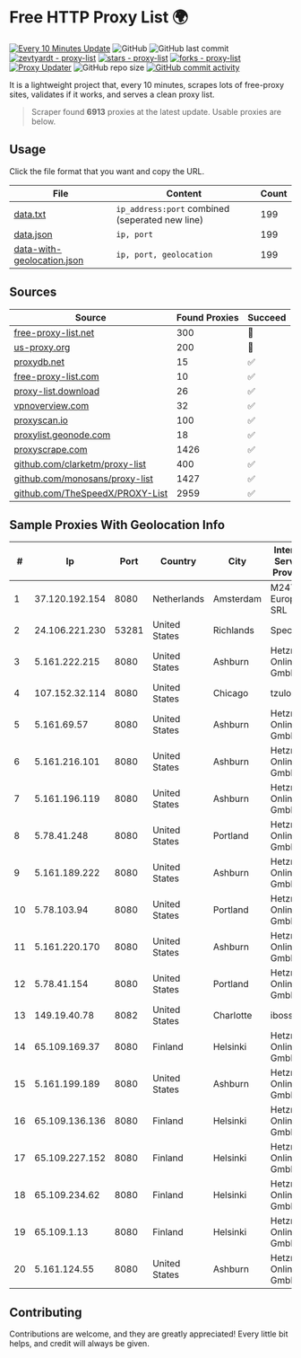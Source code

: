 
# Free HTTP Proxy List 🌍

[![Every 10 Minutes Update](https://github.com/mertguvencli/http-proxy-list/actions/workflows/main.yml/badge.svg?branch=main)](https://github.com/mertguvencli/http-proxy-list/actions/workflows/main.yml)
![GitHub](https://img.shields.io/github/license/mertguvencli/http-proxy-list)
![GitHub last commit](https://img.shields.io/github/last-commit/mertguvencli/http-proxy-list)
[![zevtyardt - proxy-list](https://img.shields.io/static/v1?label=zevtyardt&message=proxy-list&color=blue&logo=github)](https://github.com/zevtyardt/proxy-list "Go to GitHub repo")
[![stars - proxy-list](https://img.shields.io/github/stars/zevtyardt/proxy-list?style=social)](https://github.com/zevtyardt/proxy-list)
[![forks - proxy-list](https://img.shields.io/github/forks/zevtyardt/proxy-list?style=social)](https://github.com/zevtyardt/proxy-list)
[![Proxy Updater](https://github.com/zevtyardt/proxy-list/workflows/Proxy%20Updater/badge.svg)](https://github.com/zevtyardt/proxy-list/actions?query=workflow:"Proxy+Updater")
![GitHub repo size](https://img.shields.io/github/repo-size/zevtyardt/proxy-list)
[![GitHub commit activity](https://img.shields.io/github/commit-activity/m/zevtyardt/proxy-list?logo=commits)](https://github.com/zevtyardt/proxy-list/commits/main)

It is a lightweight project that, every 10 minutes, scrapes lots of free-proxy sites, validates if it works, and serves a clean proxy list.

> Scraper found **6913** proxies at the latest update. Usable proxies are below.

## Usage

Click the file format that you want and copy the URL.

|File|Content|Count|
|----|-------|-----|
|[data.txt](https://raw.githubusercontent.com/mertguvencli/http-proxy-list/main/proxy-list/data.txt)|`ip_address:port` combined (seperated new line)|199|
|[data.json](https://raw.githubusercontent.com/mertguvencli/http-proxy-list/main/proxy-list/data.json)|`ip, port`|199|
|[data-with-geolocation.json](https://raw.githubusercontent.com/mertguvencli/http-proxy-list/main/proxy-list/data-with-geolocation.json)|`ip, port, geolocation`|199|

## Sources

|Source|Found Proxies|Succeed|
|------|-------------|-------|
|[free-proxy-list.net](https://free-proxy-list.net)|300|🚫|
|[us-proxy.org](https://www.us-proxy.org)|200|🚫|
|[proxydb.net](http://proxydb.net)|15|✅|
|[free-proxy-list.com](https://free-proxy-list.com/?page=&port=&type%5B%5D=http&type%5B%5D=https&up_time=0&search=Search)|10|✅|
|[proxy-list.download](https://www.proxy-list.download/HTTP)|26|✅|
|[vpnoverview.com](https://vpnoverview.com/privacy/anonymous-browsing/free-proxy-servers)|32|✅|
|[proxyscan.io](https://www.proxyscan.io)|100|✅|
|[proxylist.geonode.com](https://proxylist.geonode.com/api/proxy-list?limit=300&page=1&sort_by=lastChecked&sort_type=desc&protocols=http,https)|18|✅|
|[proxyscrape.com](https://api.proxyscrape.com/v2/?request=displayproxies&protocol=http&timeout=10000&country=all&ssl=all&anonymity=all)|1426|✅|
|[github.com/clarketm/proxy-list](https://raw.githubusercontent.com/clarketm/proxy-list/master/proxy-list-raw.txt)|400|✅|
|[github.com/monosans/proxy-list](https://raw.githubusercontent.com/monosans/proxy-list/main/proxies/http.txt)|1427|✅|
|[github.com/TheSpeedX/PROXY-List](https://raw.githubusercontent.com/TheSpeedX/PROXY-List/master/http.txt)|2959|✅|


## Sample Proxies With Geolocation Info

|#|Ip|Port|Country|City|Internet Service Provider|
|-|--|----|-------|----|-------------------------|
|1|37.120.192.154|8080|Netherlands|Amsterdam|M247 Europe SRL|
|2|24.106.221.230|53281|United States|Richlands|Spectrum|
|3|5.161.222.215|8080|United States|Ashburn|Hetzner Online GmbH|
|4|107.152.32.114|8080|United States|Chicago|tzulo, inc.|
|5|5.161.69.57|8080|United States|Ashburn|Hetzner Online GmbH|
|6|5.161.216.101|8080|United States|Ashburn|Hetzner Online GmbH|
|7|5.161.196.119|8080|United States|Ashburn|Hetzner Online GmbH|
|8|5.78.41.248|8080|United States|Portland|Hetzner Online GmbH|
|9|5.161.189.222|8080|United States|Ashburn|Hetzner Online GmbH|
|10|5.78.103.94|8080|United States|Portland|Hetzner Online GmbH|
|11|5.161.220.170|8080|United States|Ashburn|Hetzner Online GmbH|
|12|5.78.41.154|8080|United States|Portland|Hetzner Online GmbH|
|13|149.19.40.78|8082|United States|Charlotte|iboss, inc|
|14|65.109.169.37|8080|Finland|Helsinki|Hetzner Online GmbH|
|15|5.161.199.189|8080|United States|Ashburn|Hetzner Online GmbH|
|16|65.109.136.136|8080|Finland|Helsinki|Hetzner Online GmbH|
|17|65.109.227.152|8080|Finland|Helsinki|Hetzner Online GmbH|
|18|65.109.234.62|8080|Finland|Helsinki|Hetzner Online GmbH|
|19|65.109.1.13|8080|Finland|Helsinki|Hetzner Online GmbH|
|20|5.161.124.55|8080|United States|Ashburn|Hetzner Online GmbH|



## Contributing

Contributions are welcome, and they are greatly appreciated! Every
little bit helps, and credit will always be given.

